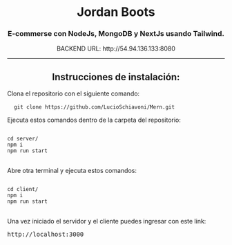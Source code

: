 <h1 align="center">Jordan Boots </h1>
<h3 align="center">E-commerse con NodeJs, MongoDB y NextJs usando Tailwind.</h3>

<p align="center">BACKEND URL: http://54.94.136.133:8080 </p>
<hr>
<h2 align="center">Instrucciones de instalación:</h2>

<p >Clona el repositorio con el siguiente comando:  <pre> <code> git clone https://github.com/LucioSchiavoni/Mern.git </code> </pre> </p>

<p >Ejecuta estos comandos dentro de la carpeta del repositorio: </p>
<pre>
<code>
cd server/
npm i
npm run start
</code>
</pre>



<p >Abre otra terminal y ejecuta estos comandos: </p>
<pre>
<code>
cd client/
npm i
npm run start
</code>
</pre>


<p >Una vez iniciado el servidor y el cliente puedes ingresar con este link: </p>
<pre>
http://localhost:3000
</pre>
